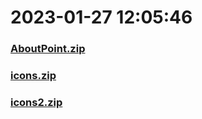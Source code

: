 # 2023-01-27 12:05:46

### [AboutPoint.zip](https://raw.githubusercontent.com/Sam5440/Genshin_Impact_Teleport_Files/main/Genshin_Impact_Teleport/OtherFile/img/AboutPoint.zip)

### [icons.zip](https://raw.githubusercontent.com/Sam5440/Genshin_Impact_Teleport_Files/main/Genshin_Impact_Teleport/OtherFile/img/icons.zip)

### [icons2.zip](https://raw.githubusercontent.com/Sam5440/Genshin_Impact_Teleport_Files/main/Genshin_Impact_Teleport/OtherFile/img/icons2.zip)


